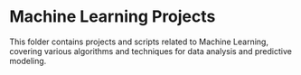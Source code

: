 # Machine Learning Projects

This folder contains projects and scripts related to Machine Learning, covering various algorithms and techniques for data analysis and predictive modeling.
